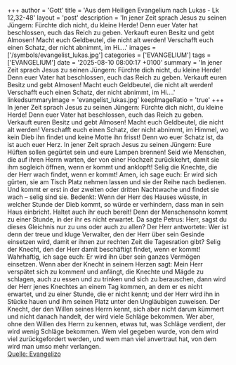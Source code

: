 +++
author = 'Gott'
title = 'Aus dem Heiligen Evangelium nach Lukas - Lk 12,32-48'
layout = 'post'
description = 'In jener Zeit sprach Jesus zu seinen Jüngern: Fürchte dich nicht, du kleine Herde! Denn euer Vater hat beschlossen, euch das Reich zu geben. Verkauft euren Besitz und gebt Almosen! Macht euch Geldbeutel, die nicht alt werden! Verschafft euch einen Schatz, der nicht abnimmt, im Hi....'
images = ['/symbols/evangelist_lukas.jpg']
categories = ['EVANGELIUM']
tags = ['EVANGELIUM']
date = '2025-08-10 08:00:17 +0100'
summary = 'In jener Zeit sprach Jesus zu seinen Jüngern: Fürchte dich nicht, du kleine Herde! Denn euer Vater hat beschlossen, euch das Reich zu geben. Verkauft euren Besitz und gebt Almosen! Macht euch Geldbeutel, die nicht alt werden! Verschafft euch einen Schatz, der nicht abnimmt, im Hi....'
linkedsummaryImage = 'evangelist_lukas.jpg'
keepImageRatio = 'true'
+++
In jener Zeit sprach Jesus zu seinen Jüngern: Fürchte dich nicht, du kleine Herde! Denn euer Vater hat beschlossen, euch das Reich zu geben.
Verkauft euren Besitz und gebt Almosen! Macht euch Geldbeutel, die nicht alt werden! Verschafft euch einen Schatz, der nicht abnimmt, im Himmel, wo kein Dieb ihn findet und keine Motte ihn frisst!
Denn wo euer Schatz ist, da ist auch euer Herz.<!--more-->
In jener Zeit sprach Jesus zu seinen Jüngern: Eure Hüften sollen gegürtet sein und eure Lampen brennen!
Seid wie Menschen, die auf ihren Herrn warten, der von einer Hochzeit zurückkehrt, damit sie ihm sogleich öffnen, wenn er kommt und anklopft!
Selig die Knechte, die der Herr wach findet, wenn er kommt! Amen, ich sage euch: Er wird sich gürten, sie am Tisch Platz nehmen lassen und sie der Reihe nach bedienen.
Und kommt er erst in der zweiten oder dritten Nachtwache und findet sie wach – selig sind sie.
Bedenkt: Wenn der Herr des Hauses wüsste, in welcher Stunde der Dieb kommt, so würde er verhindern, dass man in sein Haus einbricht.
Haltet auch ihr euch bereit! Denn der Menschensohn kommt zu einer Stunde, in der ihr es nicht erwartet.
Da sagte Petrus: Herr, sagst du dieses Gleichnis nur zu uns oder auch zu allen?
Der Herr antwortete: Wer ist denn der treue und kluge Verwalter, den der Herr über sein Gesinde einsetzen wird, damit er ihnen zur rechten Zeit die Tagesration gibt?
Selig der Knecht, den der Herr damit beschäftigt findet, wenn er kommt!
Wahrhaftig, ich sage euch: Er wird ihn über sein ganzes Vermögen einsetzen.
Wenn aber der Knecht in seinem Herzen sagt: Mein Herr verspätet sich zu kommen! und anfängt, die Knechte und Mägde zu schlagen, auch zu essen und zu trinken und sich zu berauschen,
dann wird der Herr jenes Knechtes an einem Tag kommen, an dem er es nicht erwartet, und zu einer Stunde, die er nicht kennt; und der Herr wird ihn in Stücke hauen und ihm seinen Platz unter den Ungläubigen zuweisen.
Der Knecht, der den Willen seines Herrn kennt, sich aber nicht darum kümmert und nicht danach handelt, der wird viele Schläge bekommen.
Wer aber, ohne den Willen des Herrn zu kennen, etwas tut, was Schläge verdient, der wird wenig Schläge bekommen. Wem viel gegeben wurde, von dem wird viel zurückgefordert werden, und wem man viel anvertraut hat, von dem wird man umso mehr verlangen.<br> [Quelle: Evangelizo](https://evangeliumtagfuertag.org/DE/gospel)